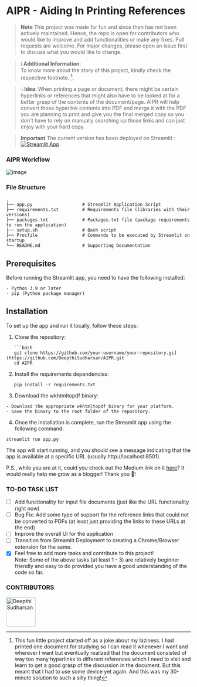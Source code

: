 # AIPR - Aiding In Printing References

> **Note**
This project was made for fun and since then has not been actively maintained. Hence, the repo is open for contributors who would like to improve and add functionalities or make any fixes. Pull requests are welcome. For major changes, please open an issue first to discuss what you would like to change.

> :information_source: **Additional Information**: <br>
To know more about the story of this project, kindly check the respective footnote. [^1].

> 💡**Idea**:
When printing a page or document, there might be certain hyperlinks or references that might also have to be looked at for a better grasp of the contents of the document/page. AIPR will help convert those hyperlink contents into PDF and merge it with the PDF you are planning to print and give you the final merged copy so you don't have to rely on manually searching up those links and can just enjoy with your hard copy. 

> **Important**
The current version has been deployed on Streamlit :
[![Streamlit App](https://static.streamlit.io/badges/streamlit_badge_black_white.svg)](https://printaid.streamlit.app/)

### AIPR Workflow

![image](https://github.com/DeepthiSudharsan/AIPR/assets/59824729/48a87849-1ea0-489c-9f34-f14be0bae9b7)

### File Structure
    .
    ├── app.py                   # Streamlit Application Script
    ├── requirements.txt         # Requirements file (libraries with their versions)
    ├── packages.txt             # Packages.txt file (package requirements to run the application)
    ├── setup.sh                 # Bash script
    ├── Procfile                 # Commands to be executed by Streamlit on startup
    └── README.md                # Supporting Documentation

## Prerequisites

Before running the Streamlit app, you need to have the following installed:
```
- Python 3.9 or later
- pip (Python package manager)
```

## Installation

To set up the app and run it locally, follow these steps:

1. Clone the repository:
```
   ```bash
   git clone https://github.com/your-username/your-repository.gi](https://github.com/DeepthiSudharsan/AIPR.git
   cd AIPR
```
2. Install the requirements dependencies:
```
   pip install -r requirements.txt
```
3. Download the wkhtmltopdf binary:
```
- Download the appropriate wkhtmltopdf binary for your platform.
- Save the binary to the root folder of the repository.
```
4. Once the installation is complete, run the Streamlit app using the following command:
```
streamlit run app.py
```
The app will start running, and you should see a message indicating that the app is available at a specific URL (usually http://localhost:8501).

P.S., while you are at it, could you check out the Medium link on it [here](https://medium.com/@deepthi.sudharsan/tired-of-print-outs-with-hyperlink-references-aipr-might-be-your-solution-1d6650b434a1)? It would really help me grow as a blogger! Thank you 🤗!

### TO-DO TASK LIST 
- [ ] Add functionality for input file documents (just like the URL functionality right now)
- [ ] Bug Fix: Add some type of support for the reference links that could not be converted to PDFs (at least just providing the links to these URLs at the end)
- [ ] Improve the overall UI for the application
- [ ]  Transition from Streamlit Deployment to creating a Chrome/Browser extension for the same.
- [x] Feel free to add more tasks and contribute to this project!  
Note: Some of the above tasks (at least 1 - 3) are relatively beginner friendly and easy to do provided you have a good understanding of the code so far.

### CONTRIBUTORS

[//]: contributor-faces
<a href="https://github.com/DeepthiSudharsan"><img src="https://avatars.githubusercontent.com/u/59824729?v=4" title="DeepthiSudharsan" width="80" height="80"></a>

[^1]: This fun little project started off as a joke about my laziness. I had printed one document for studying so I can read it whenever I want and wherever I want but eventually realized that the document consisted of way too many hyperlinks to different references which I need to visit and learn to get a good grasp of the discussion in the document. But this meant that I had to use some device yet again. And this was my 30-minute solution to such a silly thing!
